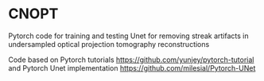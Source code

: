 # CNOPT
Pytorch code for training and testing Unet for removing streak artifacts in undersampled optical projection tomography reconstructions

Code based on Pytorch tutorials https://github.com/yunjey/pytorch-tutorial
and Pytorch Unet implementation https://github.com/milesial/Pytorch-UNet
